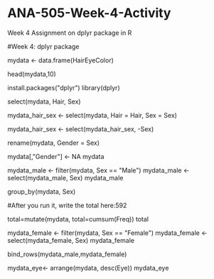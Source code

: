 # ANA-505-Week-4-Activity
Week 4 Assignment on dplyr package in R


#Week 4: dplyr package


mydata <- data.frame(HairEyeColor)


head(mydata,10)


install.packages("dplyr")
library(dplyr)


select(mydata, Hair, Sex)


mydata_hair_sex <- select(mydata, Hair = Hair, Sex = Sex)


mydata_hair_sex <- select(mydata_hair_sex, -Sex)


rename(mydata, Gender = Sex)


mydata[,"Gender"] <- NA
mydata


mydata_male <- filter(mydata, Sex == "Male")
mydata_male <- select(mydata_male, Sex)
mydata_male


group_by(mydata, Sex)

#After you run it, write the total here:592

total=mutate(mydata, total=cumsum(Freq))
total


mydata_female <- filter(mydata, Sex == "Female")
mydata_female <- select(mydata_female, Sex)
mydata_female


bind_rows(mydata_male,mydata_female)


mydata_eye<- arrange(mydata, desc(Eye))
mydata_eye

